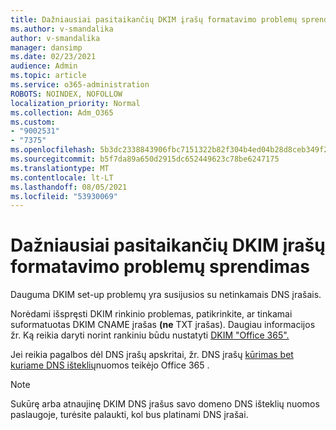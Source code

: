 ```yaml
---
title: Dažniausiai pasitaikančių DKIM įrašų formatavimo problemų sprendimas
ms.author: v-smandalika
author: v-smandalika
manager: dansimp
ms.date: 02/23/2021
audience: Admin
ms.topic: article
ms.service: o365-administration
ROBOTS: NOINDEX, NOFOLLOW
localization_priority: Normal
ms.collection: Adm_O365
ms.custom:
- "9002531"
- "7375"
ms.openlocfilehash: 5b3dc2338843906fbc7151322b82f304b4ed04b28d8ceb349f2705c309cdeae8
ms.sourcegitcommit: b5f7da89a650d2915dc652449623c78be6247175
ms.translationtype: MT
ms.contentlocale: lt-LT
ms.lasthandoff: 08/05/2021
ms.locfileid: "53930069"
---
```

# <a name="fix-common-problems-with-dkim-record-formatting"></a>Dažniausiai pasitaikančių DKIM įrašų formatavimo problemų sprendimas

Dauguma DKIM set-up problemų yra susijusios su netinkamais DNS įrašais.

Norėdami išspręsti DKIM rinkinio problemas, patikrinkite, ar tinkamai suformatuotas DKIM CNAME įrašas **(ne** TXT įrašas). Daugiau informacijos žr. Ką reikia daryti norint rankiniu būdu nustatyti [DKIM "Office 365".](https://docs.microsoft.com/microsoft-365/security/office-365-security/use-dkim-to-validate-outbound-email)

Jei reikia pagalbos dėl DNS įrašų apskritai, žr. DNS įrašų [kūrimas bet kuriame DNS išteklių](https://docs.microsoft.com/microsoft-365/admin/get-help-with-domains/create-dns-records-at-any-dns-hosting-provider)nuomos teikėjo Office 365 .

> [!NOTE]
> Sukūrę arba atnaujinę DKIM DNS įrašus savo domeno DNS išteklių nuomos paslaugoje, turėsite palaukti, kol bus platinami DNS įrašai.

